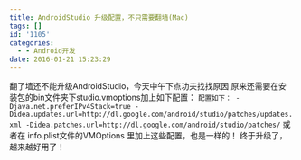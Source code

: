 ```yaml
---
title: AndroidStudio 升级配置，不只需要翻墙(Mac)
tags: []
id: '1105'
categories:
  - - Android开发
date: 2016-01-21 15:23:29
---
```


翻了墙还不能升级AndroidStudio，今天中午下点功夫找找原因 原来还需要在安装包的bin文件夹下studio.vmoptions加上如下配置： `配置如下： -Djava.net.preferIPv4Stack=true -Didea.updates.url=http://dl.google.com/android/studio/patches/updates.xml -Didea.patches.url=http://dl.google.com/android/studio/patches/` 或者在 info.plist文件的<key>VMOptions</key> <string>里加上这些配置，也是一样的！ 终于升级了，越来越好用了！